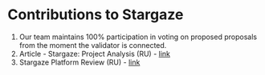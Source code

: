 # Contributions to Stargaze

1. Our team maintains 100% participation in voting on proposed proposals from the moment the validator is connected.  
2. Article - Stargaze: Project Analysis (RU) - [link](https://life-and-crypto.gitbook.io/life-and-crypto/vse-o-stargaze/stargaze-razbor-proekta)
3. Stargaze Platform Review (RU) - [link](https://life-and-crypto.gitbook.io/life-and-crypto/stargaze-zone-obzor-platformy)
